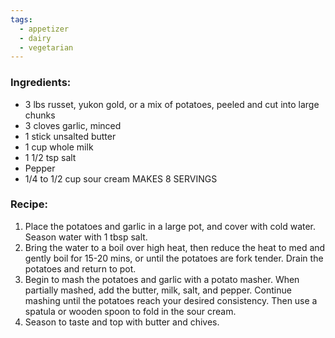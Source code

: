 ```yaml
---
tags:
  - appetizer
  - dairy
  - vegetarian
---
```

### Ingredients:
- 3 lbs russet, yukon gold, or a mix of potatoes, peeled and cut into large chunks
- 3 cloves garlic, minced
- 1 stick unsalted butter
- 1 cup whole milk
- 1 1/2 tsp salt
- Pepper 
- 1/4 to 1/2 cup sour cream
MAKES 8 SERVINGS

### Recipe:
1. Place the potatoes and garlic in a large pot, and cover with cold water. Season water with 1 tbsp salt. 
2. Bring the water to a boil over high heat, then reduce the heat to med and gently boil for 15-20 mins, or until the potatoes are fork tender. Drain the potatoes and return to pot. 
3. Begin to mash the potatoes and garlic with a potato masher. When partially mashed, add the butter, milk, salt, and pepper. Continue mashing until the potatoes reach your desired consistency. Then use a spatula or wooden spoon to fold in the sour cream. 
4. Season to taste and top with butter and chives. 